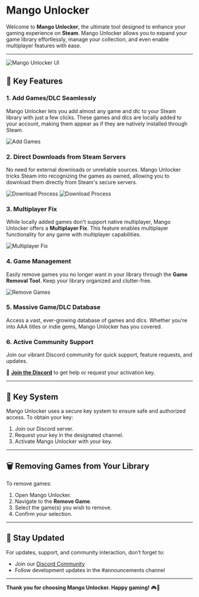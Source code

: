 # Mango Unlocker

Welcome to **Mango Unlocker**, the ultimate tool designed to enhance your gaming experience on **Steam**. Mango Unlocker allows you to expand your game library effortlessly, manage your collection, and even enable multiplayer features with ease.

---
![Mango Unlocker UI](https://cdn.discordapp.com/attachments/1304166362091884597/1340802491297566801/image.png?ex=67b3af20&is=67b25da0&hm=84ac63d67071c75f54d1111b951835c7d0eb5382362609c7ce898635cea0406c&)

## 🚀 **Key Features**

### 1. **Add Games/DLC Seamlessly**
Mango Unlocker lets you add almost any game and dlc to your Steam library with just a few clicks. These games and dlcs are locally added to your account, making them appear as if they are natively installed through Steam.

![Add Games](https://cdn.discordapp.com/attachments/712808939384995950/1339086422866657332/image.png?ex=67ad70ea&is=67ac1f6a&hm=0da5e22c8c5c4dd65a982ef99bf646a77195c8650eabbc0b49a4c9e49435605d&)

### 2. **Direct Downloads from Steam Servers**
No need for external downloads or unreliable sources. Mango Unlocker tricks Steam into recognizing the games as owned, allowing you to download them directly from Steam's secure servers.

![Download Process](https://cdn.discordapp.com/attachments/712808939384995950/1336580069262626827/image.png?ex=67b37bf0&is=67b22a70&hm=5f482b82acbf184871589326aeded5fee467a6117a7c07fd85fc79bd0ba3d281&)
![Download Process](https://cdn.discordapp.com/attachments/712808939384995950/1336580069774200902/image.png?ex=67b37bf1&is=67b22a71&hm=a594fc99219379956691d16d4b9c3178ea5e8245caa07cde49f7c25c02bb13aa&)

### 3. **Multiplayer Fix**
While locally added games don't support native multiplayer, Mango Unlocker offers a **Multiplayer Fix**. This feature enables multiplayer functionality for any game with multiplayer capabilities.

![Multiplayer Fix](https://cdn.discordapp.com/attachments/712808939384995950/1339086423483219979/image.png?ex=67ad70ea&is=67ac1f6a&hm=3f189ff55610fd77f7214b9644c3292225e61455f2e1fdf9fc52a780152624eb&)

### 4. **Game Management**
Easily remove games you no longer want in your library through the **Game Removal Tool**. Keep your library organized and clutter-free.

![Remove Games](https://cdn.discordapp.com/attachments/712808939384995950/1339086423139291177/image.png?ex=67ad70ea&is=67ac1f6a&hm=865d27e7368546e693ddb83ee0414378e0a0b6ad3fcae14a2ac8799360d4c591&)

### 5. **Massive Game/DLC Database**
Access a vast, ever-growing database of games and dlcs. Whether you're into AAA titles or indie gems, Mango Unlocker has you covered.

### 6. **Active Community Support**
Join our vibrant Discord community for quick support, feature requests, and updates.

🔗 **[Join the Discord](https://discord.gg/WjuJjp6vVc)** to get help or request your activation key.

---

## 🔑 **Key System**
Mango Unlocker uses a secure key system to ensure safe and authorized access. To obtain your key:
1. Join our Discord server.
2. Request your key in the designated channel.
3. Activate Mango Unlocker with your key.

---

## 🗑️ **Removing Games from Your Library**
To remove games:
1. Open Mango Unlocker.
2. Navigate to the **Remove Game**.
3. Select the game(s) you wish to remove.
4. Confirm your selection.

---

## 📢 **Stay Updated**
For updates, support, and community interaction, don’t forget to:
- Join our [Discord Community](https://discord.gg/WjuJjp6vVc)
- Follow development updates in the #announcements channel

---

**Thank you for choosing Mango Unlocker. Happy gaming!** 🎮🍇

